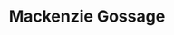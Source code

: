 ---
collection_archive: false
collection_awards: []
collection_category:
  - Lifestyle
  - Stock
  - Color
  - Sports + Athletes
  - Portraits
collection_content: 
collection_cover: https://d1sf55qlb7p6hz.cloudfront.net/mackenzie-1.jpg
collection_cover_mobile: https://d1sf55qlb7p6hz.cloudfront.net/verticalcovers-19.jpg
collection_description: 
collection_exhibition: []
collection_filter: Commissioned + Stock
collection_hidden: false
collection_meta: 
collection_press: []
collection_preview:
  - https://d1sf55qlb7p6hz.cloudfront.net/makenzie_covers-1.jpg
  - https://d1sf55qlb7p6hz.cloudfront.net/makenzie_covers-2.jpg
  - https://d1sf55qlb7p6hz.cloudfront.net/makenzie_covers-3.jpg
  - https://d1sf55qlb7p6hz.cloudfront.net/makenzie_covers-4.jpg
cover_image: https://d1sf55qlb7p6hz.cloudfront.net/social-27.jpg
date: 
hide_footer: true
layout: blocks
logo: 
navigation_theme: white
slug: Mackenzie-Gossage
theme_color: 9394AD
theme_color_all_works: B4B4FC
title: Mackenzie Gossage
collection_blocks:
  - _bookshop_name: collections/media-row-start
    row_alignment: between
  - _bookshop_name: collections/media-element
    block: media-element
    color: F8E0CE
    image: https://d1sf55qlb7p6hz.cloudfront.net/mackenzie-1.jpg
    margin_left: 10
    margin_right: 0
    margin_y: 100
    width: 60
  - _bookshop_name: collections/media-row
    row_alignment: between
  - _bookshop_name: collections/media-element
    block: media-element
    color: D7DFF1
    image: https://d1sf55qlb7p6hz.cloudfront.net/mackenzie-3.jpg
    margin_left: 15
    margin_right: 0
    margin_y: 300
    width: 25
  - _bookshop_name: collections/media-element
    block: media-element
    color: F4DEE4
    image: https://d1sf55qlb7p6hz.cloudfront.net/mackenzie-2.jpg
    margin_left: 0
    margin_right: 20
    margin_y: 200
    width: 33
  - _bookshop_name: collections/media-row
    row_alignment: between
  - _bookshop_name: collections/media-element
    block: media-element
    color: F5E8D5
    image: https://d1sf55qlb7p6hz.cloudfront.net/mackenzie-4.jpg
    margin_left: 40
    margin_y: 100
    width: 20
  - _bookshop_name: collections/media-row
    row_alignment: between
  - _bookshop_name: collections/media-element
    block: media-element
    color: F9E0CF
    image: https://d1sf55qlb7p6hz.cloudfront.net/mackenzie-5.jpg
    margin_left: 55
    margin_y: 100
    width: 45
  - _bookshop_name: collections/media-row-end
---